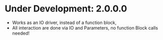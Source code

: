 # Under Development: 2.0.0.0
- Works as an IO driver, instead of a function block,
- All interaction are done via IO and Parameters, no function Block calls needed!

